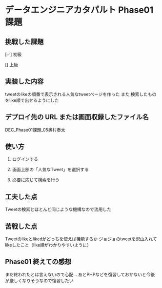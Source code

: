<!-- readme.md -->

# データエンジニアカタパルト Phase01 課題

## 挑戦した課題

[✅] 初級

[] 上級

## 実装した内容
tweetのlikeの順番で表示される人気なtweetページを作った
また,検索したものをlike順で出せるようにした
## デプロイ先の URL または画面収録したファイル名
DEC_Phase01課題_05奥村奏太
## 使い方

1. ログインする

2. 画面上部の「人気なTweet」を選択する

3. 必要に応じて検索を行う

## 工夫した点
Tweetの検索とほとんど同じような機構なので流用した

## 苦戦した点
Tweetのlikeとlikedがどっちを使えば機能するか
ジョジョのtweetを沢山入れてlikeしたこと（like順がわかりやすいように）

## Phase01 終えての感想
まだ終われたとは言えないので心配…
あとPHPなどを復習しておかないと今後が厳しくなりそうなので復習したい